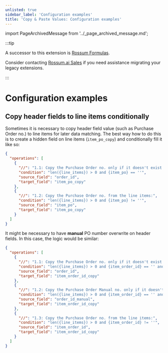 ```yaml
---
unlisted: true
sidebar_label: 'Configuration examples'
title: 'Copy & Paste Values: Configuration examples'
---
```


import PageArchivedMessage from '../\_page_archived_message.md';

<PageArchivedMessage />

:::tip

A successor to this extension is [Rossum Formulas](../../learn/rossum-formulas/index.md).

Consider contacting [Rossum.ai Sales](https://rossum.ai/form/contact/) if you need assistance migrating your legacy extensions.

:::

# Configuration examples

## Copy header fields to line items conditionally

Sometimes it is necessary to copy header field value (such as Purchase Order no.) to line items for later data matching. The best way how to do this is to create a hidden field on line items (`item_po_copy`) and conditionally fill it like so:

```json
{
  "operations": [
    {
      "//": "1.1: Copy the Purchase Order no. only if it doesn't exist on the line item already:",
      "condition": "len({line_items}) > 0 and {item_po} == ''",
      "source_field": "order_id",
      "target_field": "item_po_copy"
    },
    {
      "//": "1.2: Copy the Purchase Order no. from the line items:",
      "condition": "len({line_items}) > 0 and {item_po} != ''",
      "source_field": "item_po",
      "target_field": "item_po_copy"
    }
  ]
}
```

It might be necessary to have **manual** PO number overwrite on header fields. In this case, the logic would be similar:

```json
{
  "operations": [
    {
      "//": "1.1: Copy the Purchase Order no. only if it doesn't exist on the line item already (and there is no manual overwrite):",
      "condition": "len({line_items}) > 0 and {item_order_id} == '' and {order_id_manual} == ''",
      "source_field": "order_id",
      "target_field": "item_order_id_copy"
    },
    {
      "//": "1.2: Copy the Purchase Order Manual no. only if it doesn't exist on the line item already:",
      "condition": "len({line_items}) > 0 and {item_order_id} == '' and {order_id_manual} != ''",
      "source_field": "order_id_manual",
      "target_field": "item_order_id_copy"
    },
    {
      "//": "1.3: Copy the Purchase Order no. from the line items:",
      "condition": "len({line_items}) > 0 and {item_order_id} != ''",
      "source_field": "item_order_id",
      "target_field": "item_order_id_copy"
    }
  ]
}
```
